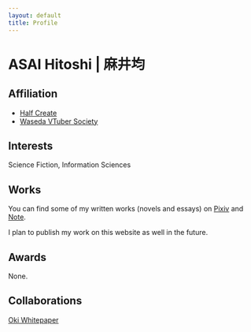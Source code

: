 ```yaml
---
layout: default
title: Profile
---
```


# ASAI Hitoshi | 麻井均
## Affiliation
- [Half Create](https://half-create.org)
- [Waseda VTuber Society](https://waseda.vken.org)

## Interests
Science Fiction, Information Sciences

## Works
You can find some of my written works (novels and essays) on [Pixiv](https://www.pixiv.net/users/70042496) and [Note](https://note.com/asainingen).

I plan to publish my work on this website as well in the future.

## Awards
None.

## Collaborations
[Oki Whitepaper](https://oki.half-create.org)